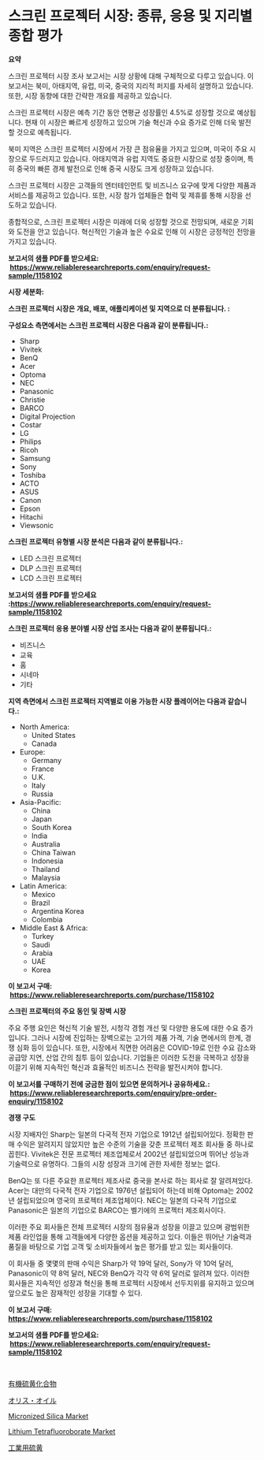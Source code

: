 <p><h1>스크린 프로젝터 시장: 종류, 응용 및 지리별 종합 평가</h1></p><p><strong>요약</strong></p>
<p><p>스크린 프로젝터 시장 조사 보고서는 시장 상황에 대해 구체적으로 다루고 있습니다. 이 보고서는 북미, 아태지역, 유럽, 미국, 중국의 지리적 퍼지를 자세히 설명하고 있습니다. 또한, 시장 동향에 대한 간략한 개요를 제공하고 있습니다. </p><p>스크린 프로젝터 시장은 예측 기간 동안 연평균 성장률인 4.5%로 성장할 것으로 예상됩니다. 현재 이 시장은 빠르게 성장하고 있으며 기술 혁신과 수요 증가로 인해 더욱 발전할 것으로 예측됩니다.</p><p>북미 지역은 스크린 프로젝터 시장에서 가장 큰 점유율을 가지고 있으며, 미국이 주요 시장으로 두드러지고 있습니다. 아태지역과 유럽 지역도 중요한 시장으로 성장 중이며, 특히 중국의 빠른 경제 발전으로 인해 중국 시장도 크게 성장하고 있습니다.</p><p>스크린 프로젝터 시장은 고객들의 엔터테인먼트 및 비즈니스 요구에 맞게 다양한 제품과 서비스를 제공하고 있습니다. 또한, 시장 참가 업체들은 협력 및 제휴를 통해 시장을 선도하고 있습니다.</p><p>종합적으로, 스크린 프로젝터 시장은 미래에 더욱 성장할 것으로 전망되며, 새로운 기회와 도전을 안고 있습니다. 혁신적인 기술과 높은 수요로 인해 이 시장은 긍정적인 전망을 가지고 있습니다.</p></p>
<p><strong>보고서의 샘플 PDF를 받으세요: &nbsp;<a href="https://www.reliableresearchreports.com/enquiry/request-sample/1158102">https://www.reliableresearchreports.com/enquiry/request-sample/1158102</a></strong></p>
<p><strong>시장 세분화:</strong></p>
<p><strong> 스크린 프로젝터 시장은 개요, 배포, 애플리케이션 및 지역으로 더 분류됩니다. :</strong></p>
<p><strong>구성요소 측면에서는 스크린 프로젝터 시장은 다음과 같이 분류됩니다.:</strong></p>
<p><ul><li>Sharp</li><li>Vivitek</li><li>BenQ</li><li>Acer</li><li>Optoma</li><li>NEC</li><li>Panasonic</li><li>Christie</li><li>BARCO</li><li>Digital Projection</li><li>Costar</li><li>LG</li><li>Philips</li><li>Ricoh</li><li>Samsung</li><li>Sony</li><li>Toshiba</li><li>ACTO</li><li>ASUS</li><li>Canon</li><li>Epson</li><li>Hitachi</li><li>Viewsonic</li></ul></p>
<p><strong> 스크린 프로젝터 유형별 시장 분석은 다음과 같이 분류됩니다.:</strong></p>
<p><ul><li>LED 스크린 프로젝터</li><li>DLP 스크린 프로젝터</li><li>LCD 스크린 프로젝터</li></ul></p>
<p><strong>보고서의 샘플 PDF를 받으세요 :<a href="https://www.reliableresearchreports.com/enquiry/request-sample/1158102">https://www.reliableresearchreports.com/enquiry/request-sample/1158102</a></strong></p>
<p><strong> 스크린 프로젝터 응용 분야별 시장 산업 조사는 다음과 같이 분류됩니다.:</strong></p>
<p><ul><li>비즈니스</li><li>교육</li><li>홈</li><li>시네마</li><li>기타</li></ul></p>
<p><strong>지역 측면에서 스크린 프로젝터 지역별로 이용 가능한 시장 플레이어는 다음과 같습니다.:</strong></p>
<p><ul>
    <li>
        North America:
        <ul>
            <li>United States</li>
            <li>Canada</li>
        </ul>
    </li>
    <li>
        Europe:
        <ul>
            <li>Germany</li>
            <li>France</li>
            <li>U.K.</li>
            <li>Italy</li>
            <li>Russia</li>
        </ul>
    </li>
    <li>
        Asia-Pacific:
        <ul>
            <li>China</li>
            <li>Japan</li>
            <li>South Korea</li>
            <li>India</li>
            <li>Australia</li>
            <li>China Taiwan</li>
            <li>Indonesia</li>
            <li>Thailand</li>
            <li>Malaysia</li>
        </ul>
    </li>
    <li>
        Latin America:
        <ul>
            <li>Mexico</li>
            <li>Brazil</li>
            <li>Argentina Korea</li>
            <li>Colombia</li>
        </ul>
    </li>
    <li>
        Middle East & Africa:
        <ul>
            <li>Turkey</li>
            <li>Saudi</li>
            <li>Arabia</li>
            <li>UAE</li>
            <li>Korea</li>
        </ul>
    </li>
    </ul></p>
<p><strong>이 보고서 구매: &nbsp;<a href="https://www.reliableresearchreports.com/purchase/1158102">https://www.reliableresearchreports.com/purchase/1158102</a></strong></p>
<p><strong>스크린 프로젝터의 주요 동인 및 장벽 시장</strong></p>
<p><p>주요 주행 요인은 혁신적 기술 발전, 시청각 경험 개선 및 다양한 용도에 대한 수요 증가입니다. 그러나 시장에 진입하는 장벽으로는 고가의 제품 가격, 기술 면에서의 한계, 경쟁 심화 등이 있습니다. 또한, 시장에서 직면한 어려움은 COVID-19로 인한 수요 감소와 공급망 지연, 산업 간의 침투 등이 있습니다. 기업들은 이러한 도전을 극복하고 성장을 이끌기 위해 지속적인 혁신과 효율적인 비즈니스 전략을 발전시켜야 합니다.</p></p>
<p><strong>이 보고서를 구매하기 전에 궁금한 점이 있으면 문의하거나 공유하세요.: &nbsp;<a href="https://www.reliableresearchreports.com/enquiry/pre-order-enquiry/1158102">https://www.reliableresearchreports.com/enquiry/pre-order-enquiry/1158102</a></strong></p>
<p><strong>경쟁 구도</strong></p>
<p><p>시장 지배자인 Sharp는 일본의 다국적 전자 기업으로 1912년 설립되어있다. 정확한 판매 수익은 알려지지 않았지만 높은 수준의 기술을 갖춘 프로젝터 제조 회사들 중 하나로 꼽힌다. Vivitek은 전문 프로젝터 제조업체로서 2002년 설립되었으며 뛰어난 성능과 기술력으로 유명하다. 그들의 시장 성장과 크기에 관한 자세한 정보는 없다.</p><p>BenQ는 또 다른 주요한 프로젝터 제조사로 중국을 본사로 하는 회사로 잘 알려져있다. Acer는 대만의 다국적 전자 기업으로 1976년 설립되어 하는데 비해 Optoma는 2002년 설립되었으며 영국의 프로젝터 제조업체이다. NEC는 일본의 다국적 기업으로 Panasonic은 일본의 기업으로 BARCO는 벨기에의 프로젝터 제조회사이다.</p><p>이러한 주요 회사들은 전체 프로젝터 시장의 점유율과 성장을 이끌고 있으며 광범위한 제품 라인업을 통해 고객들에게 다양한 옵션을 제공하고 있다. 이들은 뛰어난 기술력과 품질을 바탕으로 기업 고객 및 소비자들에서 높은 평가를 받고 있는 회사들이다.</p><p>이 회사들 중 몇몇의 판매 수익은 Sharp가 약 19억 달러, Sony가 약 10억 달러, Panasonic이 약 8억 달러, NEC와 BenQ가 각각 약 6억 달러로 알려져 있다. 이러한 회사들은 지속적인 성장과 혁신을 통해 프로젝터 시장에서 선두지위를 유지하고 있으며 앞으로도 높은 잠재적인 성장을 기대할 수 있다.</p></p>
<p><strong>이 보고서 구매: &nbsp; <a href="https://www.reliableresearchreports.com/purchase/1158102">https://www.reliableresearchreports.com/purchase/1158102</a></strong></p>
<p><strong>보고서의 샘플 PDF를 받으세요: &nbsp;<a href="https://www.reliableresearchreports.com/enquiry/request-sample/1158102">https://www.reliableresearchreports.com/enquiry/request-sample/1158102</a></strong><strong></strong></p>
<p>&nbsp;</p>
<p><p><a href="https://github.com/wkuactfdzwizk06/Market-Research-Report-List-1/blob/main/1824648191299.md">有機硫黄化合物</a></p><p><a href="https://github.com/lrlmopnhwd79300/Market-Research-Report-List-1/blob/main/3197085191300.md">オリス・オイル</a></p><p><a href="https://issuu.com/reportprime-2/docs/micronized-silica-market-size-2030.pptx">Micronized Silica Market</a></p><p><a href="https://github.com/ChiragRp1/Market-Research-Report-List-3/blob/main/lithium-tetrafluoroborate-market.md">Lithium Tetrafluoroborate Market</a></p><p><a href="https://medium.com/@chellamarie1962/%E7%94%A3%E6%A5%AD%E7%A1%AB%E9%BB%84%E5%B8%82%E5%A0%B4-%E3%82%BF%E3%82%A4%E3%83%97-%E3%82%A2%E3%83%97%E3%83%AA%E3%82%B1%E3%83%BC%E3%82%B7%E3%83%A7%E3%83%B3-%E5%9C%B0%E7%90%86%E5%88%A5%E3%81%AE%E5%8C%85%E6%8B%AC%E7%9A%84%E8%A9%95%E4%BE%A1-c8d17e5c23f5">工業用硫黄</a></p></p>